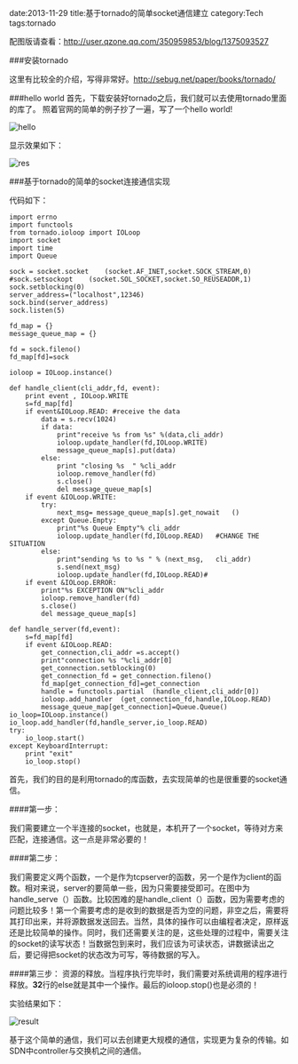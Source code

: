 date:2013-11-29
title:基于tornado的简单socket通信建立
category:Tech
tags:tornado


配图版请查看：http://user.qzone.qq.com/350959853/blog/1375093527

###安装tornado

这里有比较全的介绍，写得非常好。http://sebug.net/paper/books/tornado/

###hello world
首先，下载安装好tornado之后，我们就可以去使用tornado里面的库了。
照着官网的简单的例子抄了一遍，写了一个hello world!

![hello](http://e.hiphotos.bdimg.com/album/s%3D550%3Bq%3D90%3Bc%3Dxiangce%2C100%2C100/sign=1382f91cba99a9013f355b332dae7b46/e824b899a9014c0862b40dad087b02087bf4f42e.jpg?referer=77791a7ef01fbe094549f72434e4&x=.jpg)

显示效果如下：

![res](http://e.hiphotos.bdimg.com/album/s%3D550%3Bq%3D90%3Bc%3Dxiangce%2C100%2C100/sign=0683c331b1de9c82a265f98a5cbaf137/d009b3de9c82d15858647eb9820a19d8bd3e42d7.jpg?referer=68d8807dd488d43fa9bea5c2aecd&x=.jpg)
 


###基于tornado的简单的socket连接通信实现

代码如下：


	import errno
	import functools
	from tornado.ioloop import IOLoop
	import socket
	import time
	import Queue
	
	sock = socket.socket	(socket.AF_INET,socket.SOCK_STREAM,0)
	#sock.setsockopt	(socket.SOL_SOCKET,socket.SO_REUSEADDR,1)
	sock.setblocking(0)
	server_address=("localhost",12346)
	sock.bind(server_address)
	sock.listen(5)
	
	fd_map = {}
	message_queue_map = {}
	
	fd = sock.fileno()
	fd_map[fd]=sock
	
	ioloop = IOLoop.instance()
	
	def handle_client(cli_addr,fd, event):
		print event , IOLoop.WRITE
		s=fd_map[fd]
		if event&IOLoop.READ: #receive the data
			data = s.recv(1024)
			if data:
				print"receive %s from %s" %(data,cli_addr) 
				ioloop.update_handler(fd,IOLoop.WRITE)
				message_queue_map[s].put(data)
			else:
				print "closing %s  " %cli_addr
				ioloop.remove_handler(fd)
				s.close()
				del message_queue_map[s]
		if event &IOLoop.WRITE:
			try:
				next_msg= message_queue_map[s].get_nowait	()
			except Queue.Empty:
				print"%s Queue Empty"% cli_addr
				ioloop.update_handler(fd,IOLoop.READ)	#CHANGE THE SITUATION
			else:
				print"sending %s to %s " % (next_msg, 	cli_addr)
				s.send(next_msg)
				ioloop.update_handler(fd,IOLoop.READ)#
		if event &IOLoop.ERROR:
			print"%s EXCEPTION ON"%cli_addr
			ioloop.remove_handler(fd)
			s.close()
			del message_queue_map[s]
	
	def handle_server(fd,event):
		s=fd_map[fd]
		if event &IOLoop.READ:
			get_connection,cli_addr =s.accept()
			print"connection %s "%cli_addr[0]
			get_connection.setblocking(0)
			get_connection_fd = get_connection.fileno()
			fd_map[get_connection_fd]=get_connection
			handle = functools.partial	(handle_client,cli_addr[0])
			ioloop.add_handler	(get_connection_fd,handle,IOLoop.READ)
			message_queue_map[get_connection]=Queue.Queue()
	io_loop=IOLoop.instance()
	io_loop.add_handler(fd,handle_server,io_loop.READ)
	try:
	    io_loop.start()
	except KeyboardInterrupt:
		print "exit"
		io_loop.stop()
		
首先，我们的目的是利用tornado的库函数，去实现简单的也是很重要的socket通信。

####第一步：

我们需要建立一个半连接的socket，也就是，本机开了一个socket，等待对方来匹配，连接通信。这一点是非常必要的！

####第二步：

我们需要定义两个函数，一个是作为tcpserver的函数，另一个是作为client的函数。相对来说，server的要简单一些，因为只需要接受即可。在图中为handle_serve（）函数。比较困难的是handle_client（）函数，因为需要考虑的问题比较多！第一个需要考虑的是收到的数据是否为空的问题，非空之后，需要将其打印出来，并将源数据发送回去。当然，具体的操作可以由编程者决定，原样返还是比较简单的操作。同时，我们还需要关注的是，这些处理的过程中，需要关注的socket的读写状态！当数据包到来时，我们应该为可读状态，讲数据读出之后，要记得把socket的状态改为可写，等待数据的写入。

####第三步：
资源的释放。当程序执行完毕时，我们需要对系统调用的程序进行释放。**32**行的else就是其中一个操作。最后的ioloop.stop()也是必须的！

实验结果如下：
 
![result](http://a.hiphotos.bdimg.com/album/s%3D550%3Bq%3D90%3Bc%3Dxiangce%2C100%2C100/sign=2fcd8e17050828386c0ddc1188a2d83c/9f2f070828381f30e196a8a1ab014c086e06f02e.jpg?referer=909062360ef3d7ca55e10b4630e4&x=.jpg)

基于这个简单的通信，我们可以去创建更大规模的通信，实现更为复杂的传输。如SDN中controller与交换机之间的通信。
